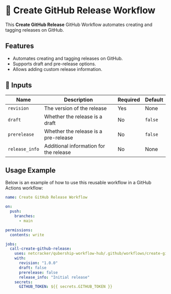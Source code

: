 # 🚀 Create GitHub Release Workflow

This **Create GitHub Release** GitHub Workflow automates creating and tagging releases on GitHub.

## Features

- Automates creating and tagging releases on GitHub.
- Supports draft and pre-release options.
- Allows adding custom release information.

## 📌 Inputs

| Name          | Description                              | Required | Default |
| ------------- | ---------------------------------------- | -------- | ------- |
| `revision`    | The version of the release               | Yes      | None    |
| `draft`       | Whether the release is a draft           | No       | `false` |
| `prerelease`  | Whether the release is a pre-release     | No       | `false` |
| `release_info`| Additional information for the release   | No       | None    |

## Usage Example

Below is an example of how to use this reusable workflow in a GitHub Actions workflow:

```yaml
name: Create GitHub Release Workflow

on:
  push:
    branches:
      - main

permissions:
  contents: write

jobs:
  call-create-github-release:
    uses: netcracker/qubership-workflow-hub/.github/workflows/create-github-release.yml@v1.0.2
    with:
      revision: "1.0.0"
      draft: false
      prerelease: false
      release_info: "Initial release"
    secrets:
      GITHUB_TOKEN: ${{ secrets.GITHUB_TOKEN }}